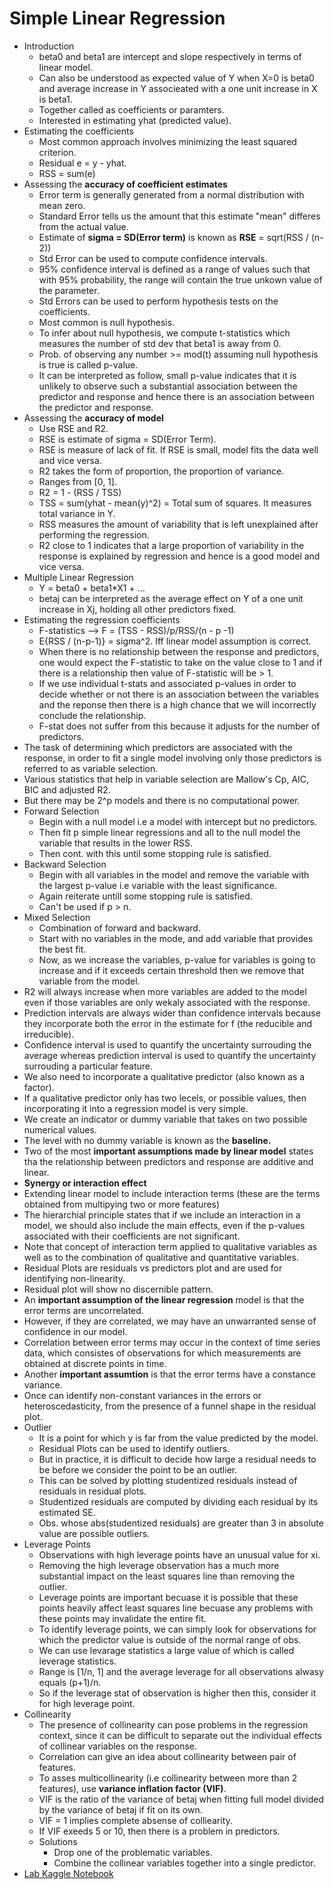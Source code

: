 # Simple Linear Regression
* Introduction
    * beta0 and beta1 are intercept and slope respectively in terms of linear model.
    * Can also be understood as expected value of Y when X=0 is beta0 and average increase in Y associeated with a one unit increase in X is beta1.
    * Together called as coefficients or paramters.
    * Interested in estimating yhat (predicted value).
* Estimating the coefficients
    * Most common approach involves minimizing the least squared criterion.
    * Residual e = y - yhat.
    * RSS = sum(e)
* Assessing the **accuracy of coefficient estimates**
    * Error term is generally generated from a normal distribution with mean zero.
    * Standard Error tells us the amount that this estimate "mean" differes from the actual value.
    * Estimate of **sigma = SD(Error term)** is known as **RSE** = sqrt(RSS / (n-2))
    * Std Error can be used to compute confidence intervals.
    * 95% confidence interval is defined as a range of values such that with 95% probability, the range will contain the true unkown value of the parameter.
    * Std Errors can be used to perform hypothesis tests on the coefficients.
    * Most common is null hypothesis.
    * To infer about null hypothesis, we compute t-statistics which measures the number of std dev that beta1 is away from 0.
    * Prob. of observing any number >= mod(t) assuming null hypothesis is true is called p-value.
    * It can be interpreted as follow, small p-value indicates that it is unlikely to observe such a substantial association between the predictor and response and hence there is an association between the predictor and response.
* Assessing the **accuracy of model**
    * Use RSE and R2.
    * RSE is estimate of sigma = SD(Error Term).
    * RSE is measure of lack of fit. If RSE is small, model fits the data well and vice versa.
    * R2 takes the form of proportion, the proportion of variance.
    * Ranges from [0, 1].
    * R2 = 1 - (RSS / TSS)
    * TSS = sum(yhat - mean(y)^2) = Total sum of squares. It measures total variance in Y.
    * RSS measures the amount of variability that is left unexplained after performing the regression.
    * R2 close to 1 indicates that a large proportion of variability in the response is explained by regression and hence is a good model and vice versa.
* Multiple Linear Regression
    * Y = beta0 + beta1*X1 + ...
    * betaj can be interpreted as the average effect on Y of a one unit increase in Xj, holding all other predictors fixed.
* Estimating the regression coefficients
    * F-statistics --> F = (TSS - RSS)/p/RSS/(n - p -1)
    * E{RSS / (n-p-1)} = sigma^2. Iff linear model assumption is correct.
    * When there is no relationship between the response and predictors, one would expect the F-statistic to take on the value close to 1 and if there is a relationship then value of F-statistic will be > 1.
    * If we use individual t-stats and associated p-values in order to decide whether or not there is an association between the variables and the reponse then there is a high chance that we will incorrectly conclude the relationship.
    * F-stat does not suffer from this because it adjusts for the number of predictors.
* The task of determining which predictors are associated with the response, in order to fit a single model involving only those predictors is referred to as variable selection.
* Various statistics that help in variable selection are Mallow's Cp, AIC, BIC and adjusted R2.
* But there may be 2^p models and there is no computational power.
* Forward Selection
    * Begin with a null model i.e a model with intercept but no predictors.
    * Then fit p simple linear regressions and all to the null model the variable that results in the lower RSS.
    * Then cont. with this until some stopping rule is satisfied.
* Backward Selection
    * Begin with all variables in the model and remove the variable with the largest p-value i.e variable with the least significance.
    * Again reiterate untill some stopping rule is satisfied.
    * Can't be used if p > n.
* Mixed Selection
    * Combination of forward and backward.
    * Start with no variables in the mode, and add variable that provides the best fit.
    * Now, as we increase the variables, p-value for variables is going to increase and if it exceeds certain threshold then we remove that variable from the model.
* R2 will always increase when more variables are added to the model even if those variables are only wekaly associated with the response.
* Prediction intervals are always wider than confidence intervals because they incorporate both the error in the estimate for f (the reducible and irreducible).
* Confidence interval is used to quantify the uncertainty surrouding the average whereas prediction interval is used to quantify the uncertainty surrouding a particular feature.
* We also need to incorporate a qualitative predictor (also known as a factor).
* If a qualitative predictor only has two lecels, or possible values, then incorporating it into a regression model is very simple. 
* We create an indicator or dummy variable that takes on two possible numerical values.
* The level with no dummy variable is known as the **baseline.**
* Two of the most **important assumptions made by linear model** states tha the relationship between predictors and response are additive and linear.
* **Synergy or interaction effect**
* Extending linear model to include interaction terms (these are the terms obtained from multipying two or more features)
* The hierarchial principle states that if we include an interaction in a model, we should also include the main effects, even if the p-values associated with their coefficients are not significant.
* Note that concept of interaction term applied to qualitative variables as well as to the combination of qualitative and quantitative variables.
* Residual Plots are residuals vs predictors plot and are used for identifying non-linearity.
* Residual plot will show no discernible pattern.
* An **important assumption of the linear regression** model is that the error terms are uncorrelated.
* However, if they are correlated, we may have an unwarranted sense of confidence in our model.
* Correlation between error terms may occur in the context of time series data, which consistes of observations for which measurements are obtained at discrete points in time.
* Another **important assumtion** is that the error terms have a constance variance.
* Once can identify non-constant variances in the errors or heteroscedasticity, from the presence of a funnel shape in the residual plot.
* Outlier
    * It is a point for which y is far from the value predicted by the model.
    * Residual Plots can be used to identify outliers.
    * But in practice, it is difficult to decide how large a residual needs to be before we consider the point to be an outlier.
    * This can be solved by plotting studentized residuals instead of residuals in residual plots.
    * Studentized residuals are computed by dividing each residual by its estimated SE.
    * Obs. whose abs(studentized residuals) are greater than 3 in absolute value are possible outliers.
* Leverage Points
    * Observations with high leverage points have an unusual value for xi.
    * Removing the high leverage observation has a much more substantial impact on the least squares line than removing the outlier.
    * Leverage points are important becuase it is possible that these points heavily affect least squares line becuase any problems with these points may invalidate the entire fit.
    * To identify leverage points, we can simply look for observations for which the predictor value is outside of the normal range of obs.
    * We can use levarage statistics a large value of which is called leverage statistics.
    * Range is [1/n, 1] and the average leverage for all observations alwasy equals (p+1)/n.
    * So if the leverage stat of observation is higher then this, consider it for high leverage point.
* Collinearity
    * The presence of collinearity can pose problems in the regression context, since it can be difficult to separate out the individual effects of collinear variables on the response.
    * Correlation can give an idea about collinearity between pair of features.
    * To asses multicollinearity (i.e collinearity between more than 2 features), use **variance inflation factor (VIF)**.
    * VIF is the ratio of the variance of betaj when fitting full model divided by the variance of betaj if fit on its own.
    * VIF = 1 implies complete absense of colliearity.
    * If VIF exeeds 5 or 10, then there is a problem in predictors.
    * Solutions
        * Drop one of the problematic variables.
        * Combine the collinear variables together into a single predictor.
* [Lab Kaggle Notebook]()